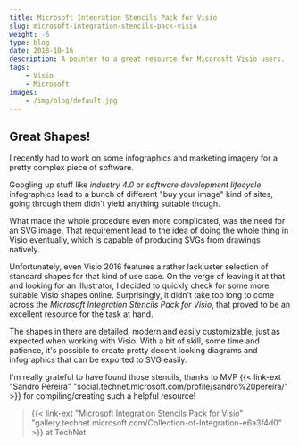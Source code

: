 ```yaml
---
title: Microsoft Integration Stencils Pack for Visio
slug: microsoft-integration-stencils-pack-visio
weight: -6
type: blog
date: 2018-10-16
description: A pointer to a great resource for Micorosft Visio users.
tags:
    - Visio
    - Microsoft
images:
    - /img/blog/default.jpg
---
```


## Great Shapes!

I recently had to work on some infographics and marketing imagery for a pretty complex piece of software.

Googling up stuff like _industry 4.0_ or _software development lifecycle_ infographics lead to a bunch of different "buy your image" kind of sites, going through them didn't yield anything suitable though.

What made the whole procedure even more complicated, was the need for an SVG image. That requirement lead to the idea of doing the whole thing in Visio eventually, which is capable of producing SVGs from drawings natively.

Unfortunately, even Visio 2016 features a rather lackluster selection of standard shapes for that kind of use case. On the verge of leaving it at that and looking for an illustrator, I decided to quickly check for some more suitable Visio shapes online. Surprisingly, it didn't take too long to come across the _Microsoft Integration Stencils Pack for Visio_, that proved to be an excellent resource for the task at hand.

The shapes in there are detailed, modern and easily customizable, just as expected when working with Visio. With a bit of skill, some time and patience, it's possible to create pretty decent looking diagrams and infographics that can be exported to SVG easily.

I'm really grateful to have found those stencils, thanks to MVP {{< link-ext "Sandro Pereira" "social.technet.microsoft.com/profile/sandro%20pereira/" >}} for compiling/creating such a helpful resource!

> {{< link-ext "Microsoft Integration Stencils Pack for Visio" "gallery.technet.microsoft.com/Collection-of-Integration-e6a3f4d0" >}} at TechNet